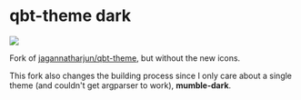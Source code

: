 # qbt-theme dark

![](https://f.lieuweberg.com/luTcLD.png)

Fork of [jagannatharjun/qbt-theme](https://github.com/jagannatharjun/qbt-theme), but without the new icons.

This fork also changes the building process since I only care about a single theme (and couldn't get argparser to work), **mumble-dark**.